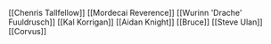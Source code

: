 [[Chenris Tallfellow]]
[[Mordecai Reverence]]
[[Wurinn 'Drache' Fuuldrusch]]
[[Kal Korrigan]]
[[Aidan Knight]]
[[Bruce]]
[[Steve Ulan]]
[[Corvus]]
